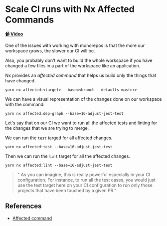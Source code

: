 # Scale CI runs with Nx Affected Commands

**[📹 Video](https://egghead.io/lessons/egghead-scale-ci-runs-with-nx-affected-commands)**

One of the issues with working with monorepos is that the more our workspace grows, the slower our CI will be.

Also, you probably don't want to build the whole workspace if you have changed a few files in a part of the workspace like an application.

Nx provides an _affected command_ that helps us build only the things that have changed.

```shell
yarn nx affected:<target> --base=<branch - defaults master>
```

We can have a visual representation of the changes done on our workspace with the command:

```shell
yarn nx affected:dep-graph --base=16-adjust-jest-test
```

Let's say that on our CI we want to run all the affected tests and linting for the changes that we are trying to merge.


We can run the `test` targed for all affected changes.

```shell
yarn nx affected:test --base=16-adjust-jest-test
```

Then we can run the `lint` target for all the affected changes.

```shell
yarn nx affected:lint --base=16-adjust-jest-test
```

> " As you can imagine, this is really powerful especially in your CI configuration. For instance, to run all the test cases, you would just use the test target here on your CI configuration to run only those projects that have been touched by a given PR."

## References

- [Affected command](https://nx.dev/latest/react/cli/affected#affected)
